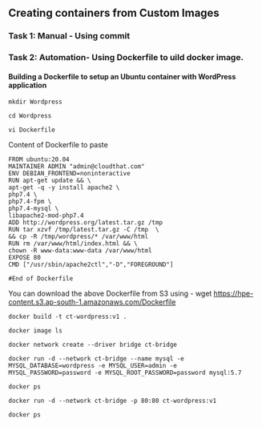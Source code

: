 ## Creating containers from Custom Images
### Task 1: Manual - Using commit
### Task 2: Automation- Using Dockerfile to uild docker image.

#### Building a Dockerfile to setup an Ubuntu container with WordPress application

```
mkdir Wordpress
```
```
cd Wordpress
```
```
vi Dockerfile
```
Content of Dockerfile to paste
```
FROM ubuntu:20.04
MAINTAINER ADMIN "admin@cloudthat.com"
ENV DEBIAN_FRONTEND=noninteractive
RUN apt-get update && \
apt-get -q -y install apache2 \
php7.4 \
php7.4-fpm \
php7.4-mysql \
libapache2-mod-php7.4
ADD http://wordpress.org/latest.tar.gz /tmp
RUN tar xzvf /tmp/latest.tar.gz -C /tmp  \
&& cp -R /tmp/wordpress/* /var/www/html
RUN rm /var/www/html/index.html && \
chown -R www-data:www-data /var/www/html
EXPOSE 80
CMD ["/usr/sbin/apache2ctl","-D","FOREGROUND"]

#End of Dockerfile
```
You can download the above Dockerfile from S3 using - wget https://hpe-content.s3.ap-south-1.amazonaws.com/Dockerfile
```
docker build -t ct-wordpress:v1 .
```
```
docker image ls
```
```
docker network create --driver bridge ct-bridge
```
```
docker run -d --network ct-bridge --name mysql -e MYSQL_DATABASE=wordpress -e MYSQL_USER=admin -e MYSQL_PASSWORD=password -e MYSQL_ROOT_PASSWORD=password mysql:5.7
```
```
docker ps
```
```
docker run -d --network ct-bridge -p 80:80 ct-wordpress:v1
```
```
docker ps
```
